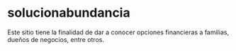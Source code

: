 # solucionabundancia
Este sitio tiene la finalidad de dar a conocer opciones financieras a familias, dueños de negocios, entre otros.
